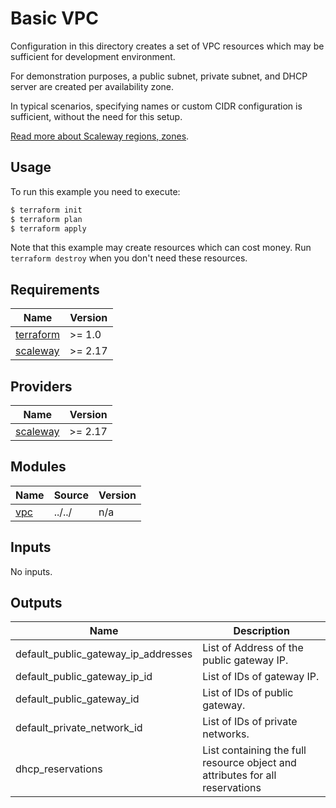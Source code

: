 # Basic VPC

Configuration in this directory creates a set of VPC resources which may be sufficient for development environment.

For demonstration purposes, a public subnet, private subnet, and DHCP server are created per availability zone.

In typical scenarios, specifying names or custom CIDR configuration is sufficient, without the need for this setup.

[Read more about Scaleway regions, zones](https://registry.terraform.io/providers/scaleway/scaleway/latest/docs/guides/regions_and_zones).

## Usage

To run this example you need to execute:

```bash
$ terraform init
$ terraform plan
$ terraform apply
```

Note that this example may create resources which can cost money. Run `terraform destroy` when you don't need these resources.

## Requirements

| Name                                                                      | Version |
|---------------------------------------------------------------------------|---------|
| <a name="requirement_terraform"></a> [terraform](#requirement\_terraform) | >= 1.0  |
| <a name="requirement_scaleway"></a> [scaleway](#requirement\_scaleway)    | >= 2.17 |

## Providers

| Name                                                             | Version |
|------------------------------------------------------------------|---------|
| <a name="provider_scaleway"></a> [scaleway](#provider\_scaleway) | >= 2.17 |

## Modules

| Name | Source | Version |
|------|--------|---------|
| <a name="module_vpc"></a> [vpc](#module\_vpc) | ../../ | n/a |

## Inputs

No inputs.

## Outputs

| Name                                | Description                                                                  |
|-------------------------------------|------------------------------------------------------------------------------|
| default_public_gateway_ip_addresses | List of Address of the public gateway IP.                                    |
| default_public_gateway_ip_id        | List of IDs of gateway IP.                                                   |
| default_public_gateway_id           | List of IDs of public gateway.                                               |
| default_private_network_id          | List of IDs of private networks.                                             |
| dhcp_reservations                   | List containing the full resource object and attributes for all reservations |
